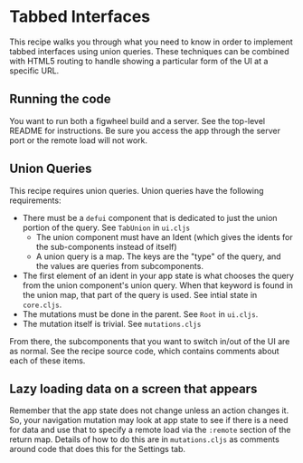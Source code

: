 # Tabbed Interfaces

This recipe walks you through what you need to know in order to implement
tabbed interfaces using union queries. These techniques can be combined
with HTML5 routing to handle showing a particular form of the UI at a 
specific URL.

## Running the code

You want to run both a figwheel build and a server. See the top-level
README for instructions. Be sure you access the app through the server
port or the remote load will not work.

## Union Queries

This recipe requires union queries. Union queries have the following 
requirements:

- There must be a `defui` component that is dedicated to just the union
portion of the query. See `TabUnion` in `ui.cljs`
    - The union component must have an Ident (which gives the idents for the sub-components instead of itself)
    - A union query is a map. The keys are the "type" of the query, and the values are queries from subcomponents.
- The first element of an ident in your app state is what chooses the query
from the union component's union query. When that keyword is found in the union
map, that part of the query is used. See intial state in `core.cljs`.
- The mutations must be done in the parent. See `Root` in `ui.cljs`.
- The mutation itself is trivial. See `mutations.cljs`

From there, the subcomponents that you want to switch in/out of the UI
are as normal. See the recipe source code, which contains comments 
about each of these items.

## Lazy loading data on a screen that appears

Remember that the app state does not change unless an action changes it. So,
your navigation mutation may look at app state to see if there is a need for
data and use that to specify a remote load via the `:remote` section of the
return map. Details of how to do this are in `mutations.cljs` as comments
around code that does this for the Settings tab.


